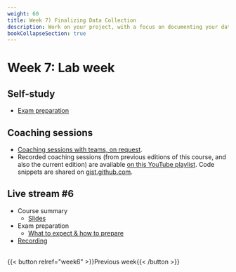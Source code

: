 ```yaml
---
weight: 60
title: Week 7) Finalizing Data Collection
description: Work on your project, with a focus on documenting your data collection.
bookCollapseSection: true
---
```


# Week 7: Lab week

## Self-study
- [Exam preparation](../../../docs/course/exam)

## Coaching sessions
- [Coaching sessions with teams, on request](../../../docs/course/project/workplan/coaching.md).
- Recorded coaching sessions (from previous editions of this course, and also the current edition) are available [on this YouTube playlist](https://www.youtube.com/playlist?list=PLdDbyJQwReWhis9Ns7_NfYzw4YAp91D6G). Code snippets are shared on [gist.github.com](https://gist.github.com/hannesdatta).
<!--- Live coding / feedback sessions for teams
-->

## Live stream #6
- Course summary
  - [Slides](slides.html)
- Exam preparation
  - [What to expect & how to prepare](../../../docs/course/exam)
- [Recording](https://youtu.be/qoBg6DMcxNQ)


<br>
{{< button relref="week6" >}}Previous week{{< /button >}}
